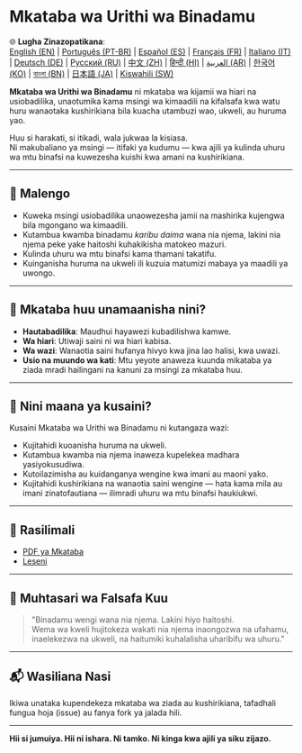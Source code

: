 
# Mkataba wa Urithi wa Binadamu

🌐 **Lugha Zinazopatikana**:  
[English (EN)](./README.md) | [Português (PT-BR)](./README_pt-BR.md) | [Español (ES)](./README_es.md) | [Français (FR)](./README_fr.md) | [Italiano (IT)](./README_it.md) | [Deutsch (DE)](./README_de.md) | [Русский (RU)](./README_ru.md) | [中文 (ZH)](./README_zh.md) | [हिन्दी (HI)](./README_hi.md) | [العربية (AR)](./README_ar.md) | [한국어 (KO)](./README_ko.md) | [বাংলা (BN)](./README_bn.md) | [日本語 (JA)](./README_ja.md) | [Kiswahili (SW)](./README_sw.md)

**Mkataba wa Urithi wa Binadamu** ni mkataba wa kijamii wa hiari na usiobadilika, unaotumika kama msingi wa kimaadili na kifalsafa kwa watu huru wanaotaka kushirikiana bila kuacha utambuzi wao, ukweli, au huruma yao.

Huu si harakati, si itikadi, wala jukwaa la kisiasa.  
Ni makubaliano ya msingi — itifaki ya kudumu — kwa ajili ya kulinda uhuru wa mtu binafsi na kuwezesha kuishi kwa amani na kushirikiana.

---

## 🌱 Malengo

- Kuweka msingi usiobadilika unaowezesha jamii na mashirika kujengwa bila mgongano wa kimaadili.
- Kutambua kwamba binadamu *karibu daima* wana nia njema, lakini nia njema peke yake haitoshi kuhakikisha matokeo mazuri.
- Kulinda uhuru wa mtu binafsi kama thamani takatifu.
- Kuinganisha huruma na ukweli ili kuzuia matumizi mabaya ya maadili ya uwongo.

---

## 📜 Mkataba huu unamaanisha nini?

- **Hautabadilika**: Maudhui hayawezi kubadilishwa kamwe.
- **Wa hiari**: Utiwaji saini ni wa hiari kabisa.
- **Wa wazi**: Wanaotia saini hufanya hivyo kwa jina lao halisi, kwa uwazi.
- **Usio na muundo wa kati**: Mtu yeyote anaweza kuunda mikataba ya ziada mradi hailingani na kanuni za msingi za mkataba huu.

---

## 🔏 Nini maana ya kusaini?

Kusaini Mkataba wa Urithi wa Binadamu ni kutangaza wazi:

- Kujitahidi kuoanisha huruma na ukweli.
- Kutambua kwamba nia njema inaweza kupelekea madhara yasiyokusudiwa.
- Kutoilazimisha au kuidanganya wengine kwa imani au maoni yako.
- Kujitahidi kushirikiana na wanaotia saini wengine — hata kama mila au imani zinatofautiana — ilimradi uhuru wa mtu binafsi haukiukwi.

---

## 📎 Rasilimali

- [PDF ya Mkataba](./Mkataba_wa_Urithi_wa_Binadamu.pdf)
- [Leseni](./LICENSE)

---

## 🧠 Muhtasari wa Falsafa Kuu

> "Binadamu wengi wana nia njema. Lakini hiyo haitoshi.  
> Wema wa kweli hujitokeza wakati nia njema inaongozwa na ufahamu,  
> inaelekezwa na ukweli, na haitumiki kuhalalisha uharibifu wa uhuru."

---

## 📬 Wasiliana Nasi

Ikiwa unataka kupendekeza mkataba wa ziada au kushirikiana, tafadhali fungua hoja (issue) au fanya fork ya jalada hili.

---

**Hii si jumuiya. Hii ni ishara. Ni tamko. Ni kinga kwa ajili ya siku zijazo.**
